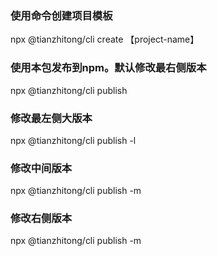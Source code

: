 <!--
 * @Author: laotianwy 1695657342@qq.com
 * @Date: 2025-01-05 18:09:58
 * @LastEditors: laotianwy 1695657342@qq.com
 * @LastEditTime: 2025-01-05 18:20:57
 * @FilePath: /cli/README.md
 * @Description: 这是默认设置,请设置`customMade`, 打开koroFileHeader查看配置 进行设置: https://github.com/OBKoro1/koro1FileHeader/wiki/%E9%85%8D%E7%BD%AE
-->
### 使用命令创建项目模板
npx @tianzhitong/cli create 【project-name】

### 使用本包发布到npm。默认修改最右侧版本
npx @tianzhitong/cli publish

### 修改最左侧大版本
npx @tianzhitong/cli publish -l

### 修改中间版本
npx @tianzhitong/cli publish -m

### 修改右侧版本
npx @tianzhitong/cli publish -m